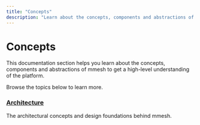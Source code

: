 ```yaml
---
title: "Concepts"
description: "Learn about the concepts, components and abstractions of mmesh to get a high-level understanding of the platform."
---
```


# Concepts

This documentation section helps you learn about the concepts, components and abstractions of mmesh to get a high-level understanding of the platform.

Browse the topics below to learn more.

### [Architecture](/docs/platform/concepts/architecture/)

The architectural concepts and design foundations behind mmesh.
